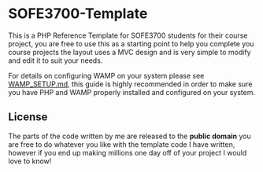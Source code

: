 SOFE3700-Template
=================

This is a PHP Reference Template for SOFE3700 students for their course project, you are free to use this as a starting point to help you complete you course projects the layout uses a MVC design and is very simple to modify and edit it to suit your needs.

For details on configuring WAMP on your system please see [WAMP_SETUP.md](WAMP_SETUP.md), this guide is highly recommended in order to make sure you have PHP and WAMP properly installed and configured on your system.

License
--------

The parts of the code written by me are released to the **public domain** you are free to do whatever you like with the template code I have written, however if you end up making millions one day off of your project I would love to know!
